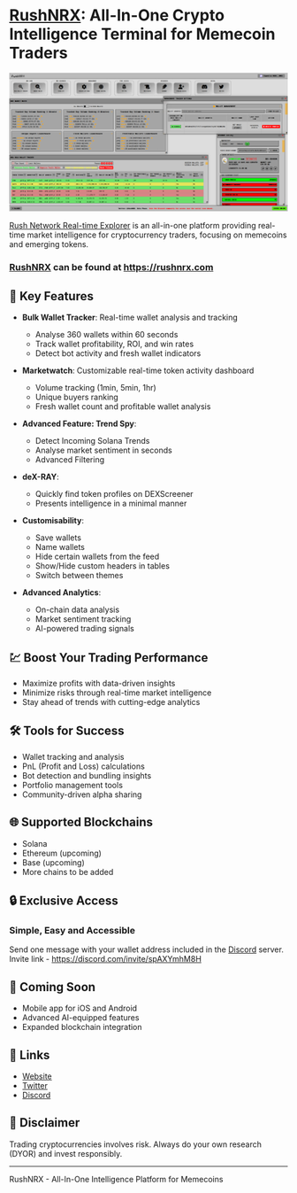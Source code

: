 # [RushNRX](https://www.rushnrx.com): All-In-One Crypto Intelligence Terminal for Memecoin Traders

![RushNRX Screenshot](RushNRXScreenshot2.png)

[Rush Network Real-time Explorer](https://www.rushnrx.com) is an all-in-one platform providing real-time market intelligence for cryptocurrency traders, focusing on memecoins and emerging tokens.

### [RushNRX](https://www.rushnrx.com) can be found at https://rushnrx.com

## 🚀 Key Features

- **Bulk Wallet Tracker**: Real-time wallet analysis and tracking
  - Analyse 360 wallets within 60 seconds
  - Track wallet profitability, ROI, and win rates
  - Detect bot activity and fresh wallet indicators

- **Marketwatch**: Customizable real-time token activity dashboard
  - Volume tracking (1min, 5min, 1hr)
  - Unique buyers ranking
  - Fresh wallet count and profitable wallet analysis

- **Advanced Feature: Trend Spy**:
  - Detect Incoming Solana Trends
  - Analyse market sentiment in seconds
  - Advanced Filtering

- **deX-RAY**:
  - Quickly find token profiles on DEXScreener
  - Presents intelligence in a minimal manner
    
- **Customisability**:
  - Save wallets
  - Name wallets
  - Hide certain wallets from the feed
  - Show/Hide custom headers in tables
  - Switch between themes
    
- **Advanced Analytics**:
  - On-chain data analysis
  - Market sentiment tracking
  - AI-powered trading signals

## 💹 Boost Your Trading Performance

- Maximize profits with data-driven insights
- Minimize risks through real-time market intelligence
- Stay ahead of trends with cutting-edge analytics

## 🛠 Tools for Success

- Wallet tracking and analysis
- PnL (Profit and Loss) calculations
- Bot detection and bundling insights
- Portfolio management tools
- Community-driven alpha sharing

## 🌐 Supported Blockchains

- Solana
- Ethereum (upcoming)
- Base (upcoming)
- More chains to be added

## 🔒 Exclusive Access
### Simple, Easy and Accessible
Send one message with your wallet address included in the [Discord](https://discord.com/invite/spAXYmhM8H) server.
<br>
Invite link - https://discord.com/invite/spAXYmhM8H
## 📱 Coming Soon

- Mobile app for iOS and Android
- Advanced AI-equipped features
- Expanded blockchain integration

## 🔗 Links

- [Website](https://www.rushnrx.com)
- [Twitter](https://twitter.com/RushNRX)
- [Discord](https://discord.com/invite/spAXYmhM8H)

## 📝 Disclaimer

Trading cryptocurrencies involves risk. Always do your own research (DYOR) and invest responsibly.

---

RushNRX - All-In-One Intelligence Platform for Memecoins
